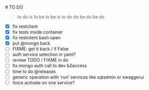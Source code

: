 
# TO DO

> to do is to be
> to be is to do
> do be do be do 


- [x] fix restclient
- [x] fix tests inside container
- [x] fix restclient bash open
- [x] put @mongo back
- [ ] FIXME: get it back / if False
- [ ] auth service selection in yaml?
- [ ] review TODO / FIXME in do
- [ ] fix mongo auth call to dev b2access
- [ ] time to do @releases
- [ ] generic operation with 'run' services like sqladmin or swaggerui
- [ ] force activate on one service?
